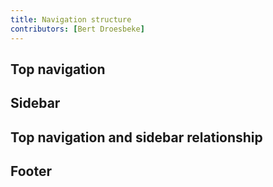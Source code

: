 ```yaml
---
title: Navigation structure
contributors: [Bert Droesbeke]
---
```


## Top navigation



## Sidebar


## Top navigation and sidebar relationship


## Footer


